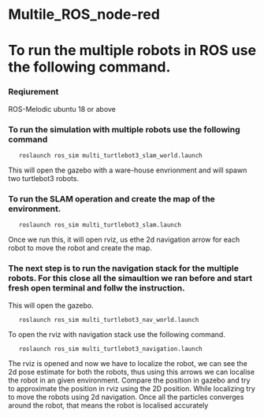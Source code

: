 # Multile_ROS_node-red

# To run the multiple robots in ROS use the following command. 
   ### Reqiurement
   ROS-Melodic
   ubuntu 18 or above
    
   ### To run the simulation with multiple robots use the following command
   ```
      roslaunch ros_sim multi_turtlebot3_slam_world.launch
   ```
   This will open the gazebo with a ware-house envrionment and will spawn two turtlebot3 robots. 
        
   ### To run the SLAM operation and create the map of the environment. 
   ```
      roslaunch ros_sim multi_turtlebot3_slam.launch   
   ```
   Once we run this, it will open rviz, us ethe 2d navigation arrow for each robot to move the robot and create the map. 
        
   ### The next step is to run the navigation stack for the multiple robots. For this close all the simaultion we ran before and start fresh open terminal and follw the instruction. 
   This will open the gazebo. 
   ```
      roslaunch ros_sim multi_turtlebot3_nav_world.launch   
   ```
   To open the rviz with navigation stack use the following command. 
   ```
      roslaunch ros_sim multi_turtlebot3_navigation.launch   
   ```
   The rviz is opened and now we have to localize the robot, we can see the 2d pose estimate for both the robots, thus using this arrows we can localise the robot in an given environment. Compare the position in gazebo and try to approximate the position in rviz using the 2D position. 
   While localizing try to move the robots using 2d navigation. 
   Once all the particles converges around the robot, that means the robot is localised accurately 
   
